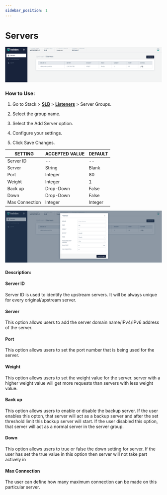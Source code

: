 ```yaml
---
sidebar_position: 1
---
```


# Servers

![servers](/img/adc/v2/server.png)

### How to Use:

1. Go to Stack > [**SLB**](/adc/docs) > [**Listeners**](../../listeners/) > Server Groups.

2. Select the group name.

3. Select the Add Server option.

4. Configure your settings. 

5. Click Save Changes.

| SETTING        | ACCEPTED VALUE | DEFAULT |
|----------------|----------------|---------|
| Server ID      | --             | --      |
| Server         | String         | Blank   |
| Port           | Integer        | 80      |
| Weight         | Integer        | 1       |
| Back up        | Drop-Down      | False   |
| Down           | Drop-Down      | False   |
| Max Connection | Integer        | Integer |

![servers2](/img/adc/v2/server1.png)

#### Description:

#### Server ID

Server ID is used to identify the upstream servers. It will be always unique for every original/upstream server.

#### Server

This option allows users to add the server domain name/IPv4/IPv6 address of the server.

#### Port

This option allows users to set the port number that is being used for the server.

#### Weight

This option allows users to set the weight value for the server. server with a higher weight value will get more requests than servers with less weight value.

#### Back up

This option allows users to enable or disable the backup server. If the user enables this opton, that server will act as a backup server and after the set threshold limit this backup server will start. If the user disabled this option, that server will act as a normal server in the server group.

#### Down

This option allows users to true or false the down setting for server. If the user has set the true value in this option then server will not take part actively in  

#### Max Connection

The user can define how many maximum connection can be made on this particular server.
